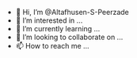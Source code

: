 - 👋 Hi, I’m @Altafhusen-S-Peerzade
- 👀 I’m interested in ...
- 🌱 I’m currently learning ...
- 💞️ I’m looking to collaborate on ...
- 📫 How to reach me ...

<!---
Altafhusen-S-Peerzade/Altafhusen-S-Peerzade is a ✨ special ✨ repository because its `README.md` (this file) appears on your GitHub profile.
You can click the Preview link to take a look at your changes.
--->
